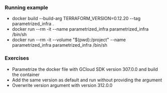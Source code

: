 ### Running example
* docker build --build-arg TERRAFORM_VERSION=0.12.20 --tag parametrized_infra .
* docker run --rm -it --name parametrized_infra parametrized_infra /bin/sh
* docker run --rm -it --volume "$(pwd):/project" --name parametrized_infra parametrized_infra /bin/sh


### Exercises
* Parametrize the docker file with GCloud SDK version 307.0.0 and build the container
* Add the same version as default and run without providing the argument
* Overwrite version argument with version 312.0.0